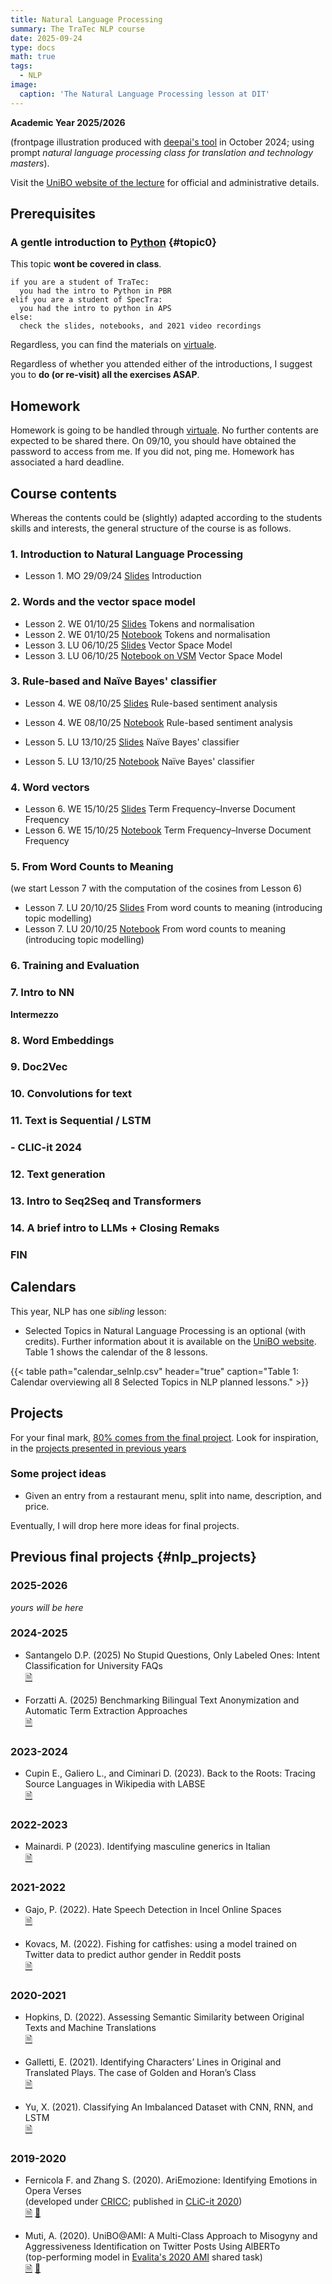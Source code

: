 ```yaml
---
title: Natural Language Processing
summary: The TraTec NLP course
date: 2025-09-24
type: docs
math: true
tags:
  - NLP
image:
  caption: 'The Natural Language Processing lesson at DIT'
---
```


**Academic Year 2025/2026**

(frontpage illustration produced with 
[deepai's tool](https://deepai.org/machine-learning-model/text2img) in October 2024; using prompt 
_natural language processing class for translation and technology masters_).

Visit the [UniBO website of the lecture](https://www.unibo.it/it/studiare/insegnamenti-competenze-trasversali-moocs/insegnamenti/insegnamento/2025/470093) for official and administrative details.

## Prerequisites

### A gentle introduction to [Python](https://www.python.org/) {#topic0}
This topic **wont be covered in class**.

```
if you are a student of TraTec:
  you had the intro to Python in PBR
elif you are a student of SpecTra:
  you had the intro to python in APS
else: 
  check the slides, notebooks, and 2021 video recordings
```

Regardless, you can find the materials on [virtuale](https://virtuale.unibo.it/). 
<!-- [https://github.com/TinfFoil/learning_dit_python](https://github.com/TinfFoil/learning_dit_python) (**as of June 24 the link is not working yet**).  -->

Regardless of whether you attended either of the introductions, I suggest you to **do (or re-visit) all the exercises ASAP**.


## Homework

Homework is going to be handled through 
[virtuale](https://virtuale.unibo.it/course/view.php?id=64197). No further 
contents are expected to be shared there. On 09/10, you should have obtained 
the password to access from me. If you did not, ping me. Homework has 
associated a hard deadline.

## Course contents

Whereas the contents could be (slightly) adapted according to the students skills and interests, the general structure of the course is as follows.

### 1. Introduction to Natural Language Processing

- Lesson 1. MO 29/09/24 [Slides](/uploads/nlp25/01_dit_nlp_handout.pdf)
Introduction

### 2. Words and the vector space model

- Lesson 2. WE 01/10/25 [Slides](/uploads/nlp25/02_dit_nlp_handout.pdf) 
Tokens and normalisation
- Lesson 2. WE 01/10/25 [Notebook](/uploads/nlp25/02_dit_nlp_words.ipynb) 
Tokens and normalisation
- Lesson 3. LU 06/10/25 [Slides](/uploads/nlp25/03_dit_nlp_handout.pdf) Vector 
Space Model
- Lesson 3. LU 06/10/25 
 [Notebook on VSM](/uploads/nlp25/03_dit_nlp_tokens.ipynb) Vector Space Model

### 3. Rule-based and Naïve Bayes' classifier

- Lesson 4. WE 08/10/25 [Slides](/uploads/nlp25/04_dit_nlp_handout.pdf) 
Rule-based sentiment analysis 
- Lesson 4. WE 08/10/25 
[Notebook](/uploads/nlp25/04_dit_nlp_rulebasedsentiment.ipynb) Rule-based 
sentiment analysis 

- Lesson 5. LU 13/10/25 [Slides](/uploads/nlp25/05_dit_nlp_handout.pdf) Naïve 
Bayes' classifier
- Lesson 5. LU 13/10/25  [Notebook](/uploads/nlp25/05_dit_nlp_naivebayes.ipynb) 
Naïve Bayes' classifier 


### 4. Word vectors
- Lesson 6. WE 15/10/25 [Slides](/uploads/nlp25/06_dit_nlp_handout.pdf) Term 
Frequency–Inverse Document Frequency
- Lesson 6. WE 15/10/25 [Notebook](/uploads/nlp25/06_dit_nlp_tf_idf.ipynb) 
Term Frequency–Inverse Document Frequency
<!-- 
- ~~TH 17/10/25~~ 
-->

### 5. From Word Counts to Meaning

(we start Lesson 7 with the computation of the cosines from Lesson 6)

- Lesson 7. LU 20/10/25 [Slides](/uploads/nlp25/07_dit_nlp_handout.pdf) From 
word counts to meaning (introducing topic modelling)
- Lesson 7. LU 20/10/25 
[Notebook](/uploads/nlp25/07_dit_nlp_topicmodeling.ipynb) From word counts 
to meaning (introducing topic modelling) 
<!-- - ~~WE 23/10/25~~ TH 24/10/25 
-->

<!-- THIS LESSON WAS NOT OFFERED IN  2024
- 24/10/23 [Slides introducing LSA and SVD](https://github.com/albarron/academic-kickstart/raw/master/files/nlp23/week_04/08_dit_nlp_handout.pdf)
- 24/10/23 [Notebook on LSA](https://github.com/albarron/academic-kickstart/blob/master/files/nlp23/week_04/08_dit_nlp_lsa.ipynb) -->

### 6. Training and Evaluation
<!-- - 30/10/23 [Slides](/uploads/nlp25/09_dit_nlp_handout.pdf) 9. Training and 
evaluation
- 30/10/23 [Notebook](/uploads/nlp25/09_dit_nlp_traineval.ipynb) 9. Training and 
evaluation -->

### 7. Intro to NN
<!-- - 31/10/23 [Slides](/uploads/nlp25/10_dit_nlp_handout.pdf) 10. One neuron 
(perceptron)
- 31/10/23 [Notebook](/uploads/nlp25/10_dit_nlp_nn.ipynb) 10. One neuron 
(perceptron) -->

**Intermezzo**

<!-- - 13/11/23 [Slides](/uploads/nlp25/11_dit_nlp_handout.pdf) 11. Neural 
networks and keras
- 13/11/23 [Notebook](/uploads/nlp25/11_dit_nlp_keras.ipynb) 11. Neural networks 
and keras -->

### 8. Word Embeddings
<!-- - 14/11/25 [Slides](/uploads/nlp25/12_dit_nlp_handout.pdf) 12. Word2vec
- 18/11/25 [Slides](/uploads/nlp25/13_dit_nlp_handout.pdf) 13. Hands on word 
embeddings
- 18/11/25 [Notebook](/uploads/nlp25/13_dit_nlp_embeddings.ipynb) 13. Hands on 
word embeddings
   -->

### 9. Doc2Vec
<!-- - 20/11/25 [Slides](/uploads/nlp25/14_dit_nlp_handout.pdf) 14. From word 
back to document representations (doc2vec)
- 20/11/25 [Notebook](/uploads/nlp25/14_dit_nlp_d2v.ipynb) 14. From word back 
to 
document representations (doc2vec) -->
<!-- - 14/11/23 [Project reminder](/uploads/nlp25/14_dit_nlp_projects.pdf) -->

<!-- THIS WAS NOT GIVEN SINCE TWO YEARS AGO
### 10. Visualisation
  I have decided not to offer this lecture anymore
* \[13/04/22\] Slides on visualization
* \[13/04/22\] Notebook
 -->

### 10. Convolutions for  text
<!-- - 27/11/25 [Slides](/uploads/nlp25/15_dit_nlp_handout.pdf) 15. CNNs
- 27/11/25 [Notebook](/uploads/nlp25/15_dit_nlp_cnn.ipynb) 15. CNNs -->


### 11. Text is Sequential / LSTM
<!-- - 28/11/25 [Slides](/uploads/nlp25/16_dit_nlp_handout.pdf) 16. RNNs
- 28/11/25 [Notebook](/uploads/nlp25/16_dit_nlp_rnn.ipynb) 16. RNNs
- 02/12/24 [Slides](/uploads/nlp25/17_dit_nlp_handout.pdf) 17 BiRNNs and LSTMs
- 02/12/24 [Notebook](/uploads/nlp25/17_dit_nlp_brnn.ipynb) 17. BiRNNs
- 02/12/24 [Notebook](/uploads/nlp25/17_dit_nlp_lstm.ipynb) 17. LSTMs -->

### - CLIC-it 2024
<!-- - [Poster 1](/uploads/nlp25/clic24_eptic.pdf) Constructing a Multimodal, 
Multilingual Translation
and Interpreting Corpus: A Modular Pipeline and an Evaluation of ASR for 
Verbatim Transcription
- [Poster 2](/uploads/nlp25/clic24_projection.pdf) On Cross-Language Entity 
Label Projection and Recognition -->

### 12. Text generation
<!-- - 09/12/24 [Slides](/uploads/nlp25/18_dit_nlp_handout.pdf) 18. LSTM: 
characters and generation
- 09/12/24 [Notebook](/uploads/nlp25/18_dit_nlp_chars.ipynb) 18. LSTM: 
characters
- ~~09/12/24~~11/12/24 [Notebook](/uploads/nlp25/18_dit_nlp_lstm_gen.ipynb) 19. 
LSTM: generation -->

<!-----
**The topics/timing from here are indicative and subject to (continuous) 
modification**
----->
### 13. Intro to Seq2Seq and Transformers

<!-- - 16/12/24 [Slides](/uploads/nlp25/19_dit_nlp_handout.pdf) 20. Into 
Transformers
- 16/12/24 [Slides](/uploads/nlp25/20_dit_nlp_handout.pdf) 20. Beyond; 
[attention gif](/uploads/nlp25/transform20fps.gif) -->

### 14. A brief intro to LLMs + Closing Remaks

<!-- This section was not covered during the lesson and was left for furher studying 

- [CLIC-it 2023 tutorial](https://github.com/crux82/CLiC-it_2023_tutorial) (we will pay a visit to the cool materials from D. Croce and C.D. Hromei)
 -->
### FIN

## Calendars 

This year, NLP has one _sibling_ lesson:

- Selected Topics in Natural Language Processing is an optional (with credits). 
Further information about it is available on the [UniBO 
website](https://www.unibo.it/it/studiare/dottorati-master-specializzazioni-e-altra-formazione/insegnamenti/insegnamento/2025/508811). 
Table 1 shows the calendar of the 8 lessons.

{{< table path="calendar_selnlp.csv" header="true" caption="Table 1: Calendar overviewing all 8 Selected Topics in NLP planned lessons." >}}
<!--
- Tutorato of NLP is made to support **you** in the programming side of NLP. 
Table 3 shows the calendar of the 10 lessons.
-->


## <a id="projects"></a>Projects

For your final mark, [80% comes from the final project](https://www.unibo.it/it/studiare/insegnamenti-competenze-trasversali-moocs/insegnamenti/insegnamento/2025/470093). Look for inspiration, in the [projects presented in previous years](#nlp_projects)

### Some project ideas

- Given an entry from a restaurant menu, split into name, description, and 
price.

Eventually, I will drop here more ideas for final projects.

## Previous final projects {#nlp_projects}

### 2025-2026

_yours will be here_

### 2024-2025

* Santangelo D.P. (2025)
  No Stupid Questions, Only Labeled Ones: Intent Classification for University 
  FAQs
  <br />
  [🗎](/uploads/nlp25/dit_nlp25_finalproject_Santangelo.pdf)

* Forzatti A. (2025)
  Benchmarking Bilingual Text Anonymization and Automatic Term Extraction Approaches<br />
  [🗎](/uploads/nlp25/dit_nlp25_finalproject_Forzatti.pdf)

### 2023-2024

* Cupin E., Galiero L., and Ciminari D. (2023).
  Back to the Roots: Tracing Source Languages in Wikipedia with LABSE<br />
  [🗎](/uploads/nlp23/dit_nlp23_finalproject_Cupin_Ciminari_Galiero.pdf)

### 2022-2023

* Mainardi. P (2023).
  Identifying masculine generics in Italian<br />
  [🗎](/uploads/nlp23/dit_nlp23_finalproject_Mainardi.pdf)

### 2021-2022

* Gajo, P. (2022). 
Hate Speech Detection in Incel Online Spaces<br />
[🗎](https://github.com/albarron/academic-kickstart/raw/master/files/coli/projects2022/dit_coli2022_project_gajo.pdf) 
  
* Kovacs, M. (2022).
 Fishing for catfishes: using a model trained on Twitter data to predict author gender in Reddit posts<br />
  [🗎](https://github.com/albarron/academic-kickstart/raw/master/files/coli/projects2022/dit_coli2022_project_kovacs.pdf)

### 2020-2021

* Hopkins, D. (2022). Assessing Semantic Similarity between Original Texts and Machine Translations<br />
  [🗎](https://github.com/albarron/academic-kickstart/raw/master/files/coli/projects2021/dit_coli2021_project_hopkins.pdf)
  
<!-- * Martinelli, M. (2021). Definition extraction on food-related Wikipedia articles -->
  
* Galletti, E. (2021). Identifying Characters’ Lines in Original and Translated Plays. The case of Golden and Horan’s Class<br />
  [🗎](https://github.com/albarron/academic-kickstart/raw/master/files/coli/projects2020/dit_coli2020_project_galletti.pdf)

* Yu, X. (2021). Classifying An Imbalanced Dataset with CNN, RNN, and LSTM<br />
  [🗎](https://github.com/albarron/academic-kickstart/raw/master/files/coli/projects2020/dit_coli2020_project_yu.pdf)

### 2019-2020

* Fernicola F. and Zhang S. (2020). 
  AriEmozione: Identifying Emotions in Opera Verses<br />
  (developed under [CRICC](https://site.unibo.it/cricc/it);
  published in [CLiC-it 2020](http://ceur-ws.org/Vol-2769/))<br />
  [🗎](http://ceur-ws.org/Vol-2769/paper_58.pdf)
  [🎦](https://vimeo.com/515280902)

* Muti, A. (2020).
  UniBO@AMI: A Multi-Class Approach to Misogyny and Aggressiveness
  Identification on Twitter Posts Using AlBERTo<br />
  (top-performing model in [Evalita's 2020
  AMI](https://amievalita2020.github.io/) shared task)<br />
  [🗎](http://ceur-ws.org/Vol-2765/paper117.pdf) 
  [🎦](https://vimeo.com/487827751)
<!-- **Embed videos, podcasts, code, LaTeX math, and even test students!**

On this page, you'll find some examples of the types of technical content that can be rendered with Hugo Blox.
 -->
<!-- ## Video

Teach your course by sharing videos with your students. Choose from one of the following approaches:

{{< youtube D2vj0WcvH5c >}}

**Youtube**:

    {{</* youtube w7Ft2ymGmfc */>}}

**Bilibili**:

    {{</* bilibili id="BV1WV4y1r7DF" */>}}

**Video file**

Videos may be added to a page by either placing them in your `assets/media/` media library or in your [page's folder](https://gohugo.io/content-management/page-bundles/), and then embedding them with the _video_ shortcode:

    {{</* video src="my_video.mp4" controls="yes" */>}}

## Podcast

You can add a podcast or music to a page by placing the MP3 file in the page's folder or the media library folder and then embedding the audio on your page with the _audio_ shortcode:

    {{</* audio src="ambient-piano.mp3" */>}}

Try it out:

{{< audio src="ambient-piano.mp3" >}}

## Test students

Provide a simple yet fun self-assessment by revealing the solutions to challenges with the `spoiler` shortcode:

```markdown
{{</* spoiler text="👉 Click to view the solution" */>}}
You found me!
{{</* /spoiler */>}}
```

renders as

{{< spoiler text="👉 Click to view the solution" >}} You found me 🎉 {{< /spoiler >}}

## Math

Hugo Blox Builder supports a Markdown extension for $\LaTeX$ math. You can enable this feature by toggling the `math` option in your `config/_default/params.yaml` file.

To render _inline_ or _block_ math, wrap your LaTeX math with `{{</* math */>}}$...${{</* /math */>}}` or `{{</* math */>}}$$...$${{</* /math */>}}`, respectively.

{{% callout note %}}
We wrap the LaTeX math in the Hugo Blox _math_ shortcode to prevent Hugo rendering our math as Markdown.
{{% /callout %}}

Example **math block**:

```latex
{{</* math */>}}
$$
\gamma_{n} = \frac{ \left | \left (\mathbf x_{n} - \mathbf x_{n-1} \right )^T \left [\nabla F (\mathbf x_{n}) - \nabla F (\mathbf x_{n-1}) \right ] \right |}{\left \|\nabla F(\mathbf{x}_{n}) - \nabla F(\mathbf{x}_{n-1}) \right \|^2}
$$
{{</* /math */>}}
```

renders as

{{< math >}}
$$\gamma_{n} = \frac{ \left | \left (\mathbf x_{n} - \mathbf x_{n-1} \right )^T \left [\nabla F (\mathbf x_{n}) - \nabla F (\mathbf x_{n-1}) \right ] \right |}{\left \|\nabla F(\mathbf{x}_{n}) - \nabla F(\mathbf{x}_{n-1}) \right \|^2}$$
{{< /math >}}

Example **inline math** `{{</* math */>}}$\nabla F(\mathbf{x}_{n})${{</* /math */>}}` renders as {{< math >}}$\nabla F(\mathbf{x}_{n})${{< /math >}}.

Example **multi-line math** using the math linebreak (`\\`):

```latex
{{</* math */>}}
$$f(k;p_{0}^{*}) = \begin{cases}p_{0}^{*} & \text{if }k=1, \\
1-p_{0}^{*} & \text{if }k=0.\end{cases}$$
{{</* /math */>}}
```

renders as

{{< math >}}

$$
f(k;p_{0}^{*}) = \begin{cases}p_{0}^{*} & \text{if }k=1, \\
1-p_{0}^{*} & \text{if }k=0.\end{cases}
$$

{{< /math >}}

## Code

Hugo Blox Builder utilises Hugo's Markdown extension for highlighting code syntax. The code theme can be selected in the `config/_default/params.yaml` file.


    ```python
    import pandas as pd
    data = pd.read_csv("data.csv")
    data.head()
    ```

renders as

```python
import pandas as pd
data = pd.read_csv("data.csv")
data.head()
```

## Inline Images

```go
{{</* icon name="python" */>}} Python
```

renders as

{{< icon name="python" >}} Python

## Did you find this page helpful? Consider sharing it 🙌
 -->
